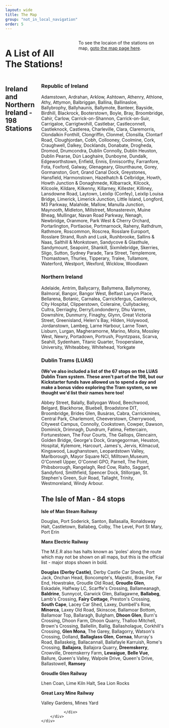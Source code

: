 ```yaml
---
layout: wide
title: The Map
group: "not_in_local_navigation"
order: 5
---
```

<div class="row padding-bottom-xlarge bgbox primary">
	<div class="columns medium-11 columns medium-push-1 padding-top-xlarge">
    <h1><strong>A List of All The Stations!</strong></h1>
         <p>To see the locaion of the stations on map, <a href="http://www.allthestations.co.uk/map/">goto the map page here</a>.</p>
	</div>
</div>

<div class="row padding-bottom-xlarge padding-top-xlarge">
	<div class="columns medium-10 columns medium-push-1 ">
				<h2>Ireland and Northern Ireland - 198 Stations	</h2>
				<div class="col-md-8 col-md-offset-2 col-xs-10 col-xs-offset-1">
					<h3>Republic of Ireland</h3>
				  <p class="small">Adamstown, Ardrahan, Arklow, Ashtown, Athenry, Athlone, Athy, Attymon, Balbriggan, Ballina, Ballinasloe, Ballybrophy, Ballyhaunis, Ballymote, Banteer, Bayside, Birdhill, Blackrock, Booterstown, Boyle, Bray, Broombridge, Cahir, Carlow, Carrick-on-Shannon, Carrick-on-Suir, Carrigaloe, Carrigtwohill, Castlebar, Castleconnell, Castleknock, Castlerea, Charleville, Clara, Claremorris, Clondalkin Fonthill, Clongriffin, Clonmel, Clonsilla, Clontarf Road, Cloughjordan, Cobh, Collooney, Coolmine, Cork, Craughwell, Dalkey, Docklands, Donabate, Drogheda, Dromod, Drumcondra, Dublin Connolly, Dublin Heuston, Dublin Pearse, Dún Laoghaire, Dunboyne, Dundalk, Edgeworthstown, Enfield, Ennis, Enniscorthy, Farranfore, Fota, Foxford, Galway, Glenageary, Glounthaune, Gorey, Gormanston, Gort, Grand Canal Dock, Greystones, Hansfield, Harmonstown, Hazelhatch & Celbridge, Howth, Howth Junction & Donaghmede, Kilbarrack, Kilcock, Kilcoole, Kildare, Kilkenny, Killarney, Killester, Killiney, Lansdowne Road, Laytown, Leixlip (Confey), Leixlip Louisa Bridge, Limerick, Limerick Junction, Little Island, Longford, M3 Parkway, Malahide, Mallow, Manulla Junction, Maynooth, Midleton, Millstreet, Monasterevin, Muine Bheag, Mullingar, Navan Road Parkway, Nenagh, Newbridge, Oranmore, Park West & Cherry Orchard, Portarlington, Portlaoise, Portmarnock, Raheny, Rathdrum, Rathmore, Roscommon, Roscrea, Rosslare Europort, Rosslare Strand, Rush and Lusk, Rushbrooke, Sallins & Naas, Salthill & Monkstown, Sandycove & Glasthule, Sandymount, Seapoint, Shankill, Sixmilebridge, Skerries, Sligo, Sutton, Sydney Parade, Tara Street, Templemore, Thomastown, Thurles, Tipperary, Tralee, Tullamore, Waterford, Westport, Wexford, Wicklow, Woodlawn
</p>
<h3>Northern Ireland</h3><p class="small">Adelaide, Antrim, Ballycarry, Ballymena, Ballymoney, Balmoral, Bangor, Bangor West, Belfast Lanyon Place, Bellarena, Botanic, Carnalea, Carrickfergus, Castlerock, City Hospital, Clipperstown, Coleraine, Cullybackey, Cultra, Derriaghy, Derry/Londonderry, Dhu Varren, Downshire, Dunmurry, Finaghy, Glynn, Great Victoria Street, Greenisland, Helen's Bay, Hilden, Holywood, Jordanstown, Lambeg, Larne Harbour, Larne Town, Lisburn, Lurgan, Magheramorne, Marino, Moira, Mossley West, Newry, Portadown, Portrush, Poyntzpass, Scarva, Seahill, Sydenham, Titanic Quarter, Trooperslane, University, Whiteabbey, Whitehead, Yorkgate</p>
					
<h3>Dublin Trams (LUAS)</h3>
<p class="small"><strong>(We've also included a list of the 67 stops on the LUAS Dublin Tram system. These aren't part of the 198, but our Kickstarter funds have allowed us to spend a day and make a bonus video exploring the Tram system, so we thought we'd list their names here too!</strong></p>

<p class="small">Abbey Street, Balally, Ballyogan Wood, Beechwood, Belgard, Blackhorse, Bluebell, Broadstone DIT, Broombridge, Brides Glen, Busáras, Cabra, Carrickmines, Central Park, Charlemont, Cheeverstown, Cherrywood, Citywest Campus, Connolly, Cookstown, Cowper, Dawson, Dominick, Drimnagh, Dundrum, Fatima, Fettercairn, Fortunestown, The Four Courts, The Gallops, Glencairn, Golden Bridge, George's Dock, Grangegorman, Heuston, Hospital, Kylemore, Harcourt, James's, Jervis, Kilmacud, Kingswood, Laughanstown, Leopardstown Valley, Marlborough, Mayor Square NCI, Milltown,Museum, O'Connell Upper, O'Connel GPO, Parnell, The Point, Phibsborough, Rangelagh, Red Cow, Rialto, Saggart, Sandyford, Smithfield, Spencer Dock, Stillorgan, St. Stephen's Green, Suir Road, Tallaght, Trinity, Westmoreland, Windy Arbour.</p>

<h2>The Isle of Man - 84 stops</h2>
<p class="small"><strong>Isle of Man Steam Railway</strong></p>
<p class="small">Douglas, Port Soderick, Santon, Ballasalla, Ronaldsway Halt, Castletown, Ballabeg, Colby, The Level, Port St Mary, Port Erin</p>
<p class="small"><strong>Manx Electric Railway</strong></p>
<p class="small">The M.E.R also has halts known as 'poles' along the route which may not be shown on all maps, but this is the official list - major stops shown in bold.</p>
<p class="small"><strong>Douglas (Derby Castle)</strong>, Derby Castle Car Sheds, Port Jack, Onchan Head, Boncompte's, Majestic, Braeside, Far End, Howstrake, Groudle Old Road, <strong>Groudle Glen</strong>, Eskadale, Halfway LC, Scarffe's Crossing, Ballameanagh, <strong>Baldrine</strong>, Sunnycot, Garwick Glen, Ballagawne, <strong>Ballabeg</strong>, Lamb's Crossing, <strong>Fairy Cottage</strong>, Preston's Crossing, <strong>South Cape</strong>, Lacey Car Shed, Laxey, Dumbell's Row, <strong>Minorca</strong>, Laxey Old Road, Skinscoe, Ballamoar Bottom, Ballamoar Top, Ballaragh, Bulgham, <strong>Dhoon Glen</strong>, Burn's Crossing, Dhoon Farm, Dhoon Quarry, Thalloo Mitchell, Brown's Crossing, Ballellin, Ballig, Ballasholague, Corkhill's Crossing, <strong>Glen Mona</strong>, The Garey, Ballagorry, Watson's Crossing, Dolland, <strong>Ballaglass Glen</strong>, <strong>Cornaa</strong>, Murray's Road, Ballaskeig, Ballacannall, Ballafayle Karruish, Rome's Crossing, <strong>Ballajora</strong>, Ballajora Quarry, <strong>Dreemskerry</strong>, Crowville, Dreemskerry Farm, <strong>Lewaigue</strong>, <strong>Belle Vue</strong>, Ballure, Queen's Valley, Walpole Drive, Queen's Drive, Ballastowell, <strong>Ramsey</strong></p>

<p class="small"><strong>Groudle Glen Railway</strong></p>
<p class="small">Lhen Coan, Lime Kiln Halt, Sea Lion Rocks</p>
<p class="small"><strong>Great Laxy Mine Railway</strong></p>
<p class="small">Valley Gardens, Mines Yard</p>

		      </div>
		</div>
	</div>
